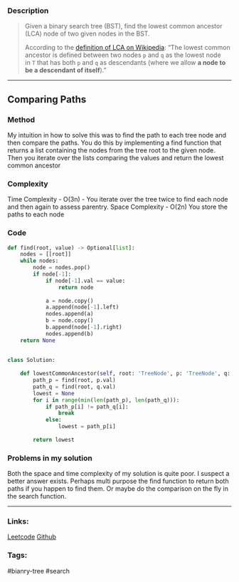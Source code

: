 ### Description

> Given a binary search tree (BST), find the lowest common ancestor (LCA) node of two given nodes in the BST.
>
>According to the [definition of LCA on Wikipedia](https://en.wikipedia.org/wiki/Lowest_common_ancestor): “The lowest common ancestor is defined between two nodes `p` and `q` as the lowest node in `T` that has both `p` and `q` as descendants (where we allow **a node to be a descendant of itself**).”

---
## Comparing Paths
### Method
My intuition in how to solve this was to find the path to each tree node and then compare the paths. You do this by implementing a find function that returns a list containing the nodes from the tree root to the given node. Then you iterate over the lists comparing the values and return the lowest common ancestor

### Complexity
Time Complexity - O(3n) - You iterate over the tree twice to find each node and then again to assess parentry.
Space Complexity - O(2n) You store the paths to each node

### Code
```py
def find(root, value) -> Optional[list]:  
    nodes = [[root]]  
    while nodes:  
        node = nodes.pop()  
        if node[-1]:  
            if node[-1].val == value:  
                return node  
  
            a = node.copy()  
            a.append(node[-1].left)  
            nodes.append(a)  
            b = node.copy()  
            b.append(node[-1].right)  
            nodes.append(b)  
    return None  
  
  
class Solution:  
  
    def lowestCommonAncestor(self, root: 'TreeNode', p: 'TreeNode', q: 'TreeNode') -> 'TreeNode':  
        path_p = find(root, p.val)  
        path_q = find(root, q.val)  
        lowest = None  
        for i in range(min(len(path_p), len(path_q))):  
            if path_p[i] != path_q[i]:  
                break  
            else:  
                lowest = path_p[i]  
  
        return lowest
```
### Problems in my solution
Both the space and time complexity of my solution is quite poor. I suspect a better answer exists. Perhaps multi purpose the find function to return both paths if you happen to find them. Or maybe do the comparison on the fly in the search function.

---
### Links:

[Leetcode](https://leetcode.com/problems/lowest-common-ancestor-of-a-binary-search-tree/)
[Github](https://github.com/tharmoth/leetcode)

### Tags:

#bianry-tree #search